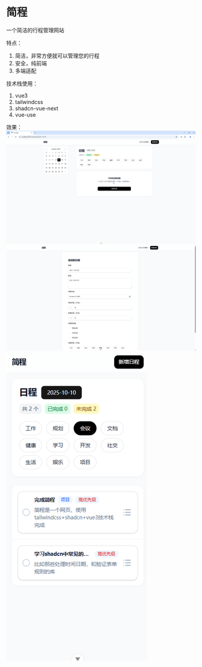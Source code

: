 # 简程

一个简洁的行程管理网站

特点：

1. 简洁，非常方便就可以管理您的行程
2. 安全，纯前端
3. 多端适配

技术栈使用：

1. vue3
2. tailwindcss
3. shadcn-vue-next
4. vue-use

效果：
![home-pc](/img/home-pc.png)
![add-pc](/img/add-pc.png)
![home-mobile](/img/home-phone.png)
